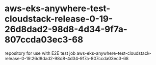 # aws-eks-anywhere-test-cloudstack-release-0-19-26d8dad2-98d8-4d34-9f7a-807ccda03ec3-68
repository for use with E2E test job aws-eks-anywhere-test-cloudstack-release-0-19:26d8dad2-98d8-4d34-9f7a-807ccda03ec3-68
